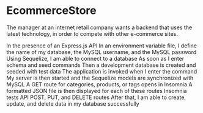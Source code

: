 # EcommerceStore

The manager at an internet retail company wants a backend that uses the latest technology, in order to compete with other e-commerce sites.

In the presence of an Express.js API
In an environment variable file, I define the name of my database, the MySQL username, and the MySQL password
Using Sequelize, I am able to connect to a database
As soon as I enter schema and seed commands
Then a development database is created and seeded with test data
The application is invoked when I enter the command
My server is then started and the Sequelize models are synchronized with MySQL
A GET route for categories, products, or tags opens in Insomnia
A formatted JSON file is then displayed for each of these routes
Insomnia tests API POST, PUT, and DELETE routes
After that, I am able to create, update, and delete data in my database successfully
